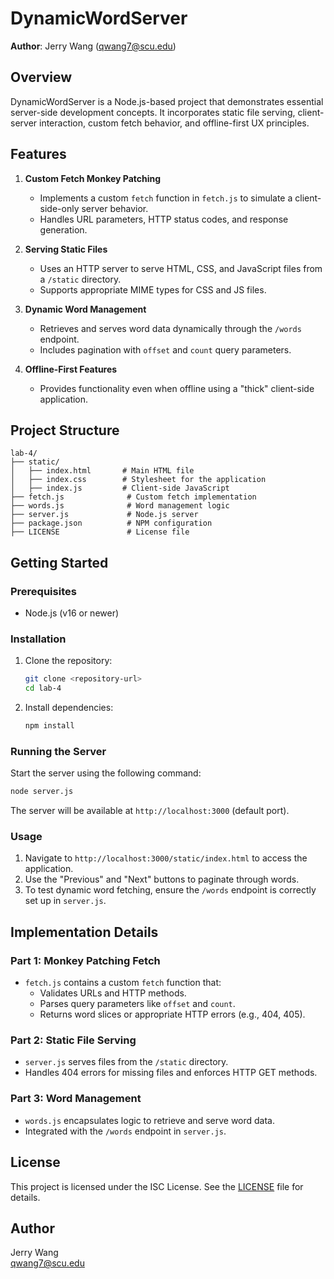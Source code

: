 # DynamicWordServer

**Author**: Jerry Wang ([qwang7@scu.edu](mailto:qwang7@scu.edu))

## Overview
DynamicWordServer is a Node.js-based project that demonstrates essential server-side development concepts. It incorporates static file serving, client-server interaction, custom fetch behavior, and offline-first UX principles. 

## Features
1. **Custom Fetch Monkey Patching**
   - Implements a custom `fetch` function in `fetch.js` to simulate a client-side-only server behavior.
   - Handles URL parameters, HTTP status codes, and response generation.

2. **Serving Static Files**
   - Uses an HTTP server to serve HTML, CSS, and JavaScript files from a `/static` directory.
   - Supports appropriate MIME types for CSS and JS files.

3. **Dynamic Word Management**
   - Retrieves and serves word data dynamically through the `/words` endpoint.
   - Includes pagination with `offset` and `count` query parameters.

4. **Offline-First Features**
   - Provides functionality even when offline using a "thick" client-side application.

## Project Structure
```
lab-4/
├── static/
│   ├── index.html       # Main HTML file
│   ├── index.css        # Stylesheet for the application
│   ├── index.js         # Client-side JavaScript
├── fetch.js              # Custom fetch implementation
├── words.js              # Word management logic
├── server.js             # Node.js server
├── package.json          # NPM configuration
├── LICENSE               # License file
```

## Getting Started

### Prerequisites
- Node.js (v16 or newer)

### Installation
1. Clone the repository:
   ```bash
   git clone <repository-url>
   cd lab-4
   ```
2. Install dependencies:
   ```bash
   npm install
   ```

### Running the Server
Start the server using the following command:
```bash
node server.js
```
The server will be available at `http://localhost:3000` (default port).

### Usage
1. Navigate to `http://localhost:3000/static/index.html` to access the application.
2. Use the "Previous" and "Next" buttons to paginate through words.
3. To test dynamic word fetching, ensure the `/words` endpoint is correctly set up in `server.js`.

## Implementation Details

### Part 1: Monkey Patching Fetch
- `fetch.js` contains a custom `fetch` function that:
  - Validates URLs and HTTP methods.
  - Parses query parameters like `offset` and `count`.
  - Returns word slices or appropriate HTTP errors (e.g., 404, 405).

### Part 2: Static File Serving
- `server.js` serves files from the `/static` directory.
- Handles 404 errors for missing files and enforces HTTP GET methods.

### Part 3: Word Management
- `words.js` encapsulates logic to retrieve and serve word data.
- Integrated with the `/words` endpoint in `server.js`.

## License
This project is licensed under the ISC License. See the [LICENSE](./LICENSE) file for details.

## Author
Jerry Wang  
[qwang7@scu.edu](mailto:qwang7@scu.edu)

